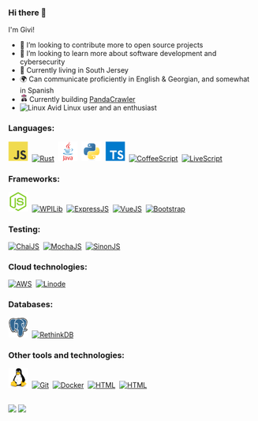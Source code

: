 ### Hi there 👋

I'm Givi!

- 👯 I’m looking to contribute more to open source projects
- 🤔 I’m looking to learn more about software development and cybersecurity
- 🌱 Currently living in South Jersey
- 🌍 Can communicate proficiently in English & Georgian, and somewhat in Spanish
- <a href="https://github.com/givikuna/PandaCrawler"><img src="https://github.com/givikuna/PandaCrawler/blob/main/src/img/pandas/panda3.png" title="PandaCrawler" alt="PandaCrawler" width="15" height="15"/></a> Currently building [PandaCrawler](https://github.com/givikuna/PandaCrawler/)
- <img src="https://1000logos.net/wp-content/uploads/2017/03/LINUX-LOGO.png" title="Linux" alt="Linux" width="15" height="15"/> Avid Linux user and an enthusiast

### Languages:
<p>
  <a href="https://en.wikipedia.org/wiki/JavaScript"><img src="https://github.com/devicons/devicon/blob/master/icons/javascript/javascript-original.svg" title="JavaScript" alt="JavaScript" width="40" height="40"/></a>&nbsp;
   <a href="https://www.rust-lang.org/"><img src="https://static-00.iconduck.com/assets.00/rust-icon-512x512-vx269b2s.png" title="Rust" alt="Rust" width="40" height="40"/></a>&nbsp;
  <a href="https://www.java.com/en/"><img src="https://github.com/devicons/devicon/blob/master/icons/java/java-original-wordmark.svg" title="Java" alt="Java" width="40" height="40"/></a>&nbsp;
  <a href="https://www.python.org/"><img src="https://github.com/devicons/devicon/blob/master/icons/python/python-original.svg" title="Python" alt="Python" width="40" height="40"/></a>&nbsp;
  <a href="https://www.typescriptlang.org/"><img src="https://github.com/devicons/devicon/blob/master/icons/typescript/typescript-original.svg" title="TypeScript" alt="TypeScript" width="40" height="40"/></a>&nbsp;
  <a href="https://coffeescript.org/"><img src="https://seeklogo.com/images/C/coffeescript-logo-3BFDF9D06C-seeklogo.com.png" title="CoffeeScript" alt="CoffeeScript" width="40" height="40"/></a>&nbsp;
  <a href="https://livescript.net/"><img src="https://avatars.githubusercontent.com/u/25471216?s=200&v=4" title="LiveScript" alt="LiveScript" width="40" height="40"/></a>&nbsp;
</p>

### Frameworks:
<p>
  <a href="https://nodejs.org/en"><img src="https://github.com/devicons/devicon/blob/master/icons/nodejs/nodejs-plain.svg" title="NodeJS" alt="NodeJS" width="40" height="40"/></a>&nbsp;
  <a href="https://wpilib.org/"><img src="https://images.squarespace-cdn.com/content/v1/5d4b06a67cd3580001ded283/1565198481601-L50L62A0MO6KS6XHSY3P/WPILibDev.png" title="WPILib" alt="WPILib" width="40" height="40"/></a>&nbsp;
  <a href="https://expressjs.com/"><img src="https://encrypted-tbn0.gstatic.com/images?q=tbn:ANd9GcQ18v7qjb95jfqfBueH0PMFkla_3cPQQORDPL_pkACa7Z1IpqKY-8fkvEv75YiV5cwwRXE&usqp=CAU" title="ExpressJS" alt="ExpressJS" width="40" height="40"/></a>&nbsp;
  <a href="https://vuejs.org/"><img src="https://upload.wikimedia.org/wikipedia/commons/thumb/9/95/Vue.js_Logo_2.svg/1200px-Vue.js_Logo_2.svg.png" title="VueJS" alt="VueJS" width="40" height="40"></a>&nbsp;
  <a href="https://getbootstrap.com/"><img src="https://upload.wikimedia.org/wikipedia/commons/thumb/b/b2/Bootstrap_logo.svg/1200px-Bootstrap_logo.svg.png" title="Bootstrap" alt="Bootstrap" height="40" width="40"></a>&nbsp;
</p>

### Testing:
<p>
  <a href="https://www.chaijs.com/"><img src="https://avatars.githubusercontent.com/u/1515293?s=200&v=4" title="ChaiJS" alt="ChaiJS" width="40" height="40"/></a>&nbsp;
  <a href="https://mochajs.org/"><img src="https://camo.githubusercontent.com/58045a79a69afea4cab1cea6def6d911fba3956cf5fd683addf41c032aa64088/68747470733a2f2f636c6475702e636f6d2f78465646784f696f41552e737667" title="MochaJS" alt="MochaJS" width="40" height="40"/></a>&nbsp;
  <a href="https://sinonjs.org/"><img src="https://sinonjs.org/assets/images/logo.png" title="SinonJS" alt="SinonJS" width="40" height="40"/></a>&nbsp;
</p>

### Cloud technologies:
<p>
  <a href="https://aws.amazon.com/"><img src="https://customcodefactory.com/wp-content/uploads/2019/12/aws-app-icon.jpg" title="AWS" alt="AWS" width="40" height="40"/></a>&nbsp;
  <a href="https://www.linode.com/"><img src="https://static-00.iconduck.com/assets.00/linode-icon-427x512-4l4fs2tu.png" title="Linode" alt="Linode" width="40" height="40"></a>&nbsp;
</p>

### Databases:
<p>
  <a href="https://www.postgresql.org/"><img src="https://github.com/devicons/devicon/blob/master/icons/postgresql/postgresql-original.svg" title="PostgreSQL" alt="PostgreSQL" width="40" height="40"/></a>&nbsp;
  <a href="https://rethinkdb.com/"><img src="https://www.stackhero.io/assets/src/images/servicesLogos/openGraphVersions/rethinkdb.png?e21d717c" title="RethinkDB" alt="RethinkDB" width="40" height="40"></a>&nbsp;
</p>

### Other tools and technologies:
<p>
  <!-- <a href="https://ubuntu.com/"><img src="https://github.com/devicons/devicon/blob/master/icons/ubuntu/ubuntu-plain.svg" title="Ubuntu" alt="Ubuntu" width="40" height="40"/></a>&nbsp;
  <a href="https://www.gitkraken.com/"><img src="https://www.gitkraken.com/wp-content/uploads//2021/06/gitkraken-keif-mono-teal-sq.svg" title="GitKraken" alt="GitKraken" width="40" height="40"/></a>&nbsp; -->
  <!-- <a href="https://code.visualstudio.com/"><img src="https://github.com/devicons/devicon/blob/master/icons/vscode/vscode-original.svg" title="VSCode" alt="VSCode" width="40" height="40"/></a>&nbsp;
  <a href="https://aws.amazon.com/pm/ec2/?trk=36c6da98-7b20-48fa-8225-4784bced9843&sc_channel=ps&ef_id=CjwKCAjwrdmhBhBBEiwA4Hx5g2Uhkxzo3R2edztk5dkALqP5ZgNmIPJGZ280ptUNOsvCO2hDlPsHvRoCrTUQAvD_BwE:G:s&s_kwcid=AL!4422!3!467723097970!e!!g!!ec2!11198711716!118263955828"><img src="https://upload.wikimedia.org/wikipedia/commons/thumb/b/b9/AWS_Simple_Icons_Compute_Amazon_EC2_Instances.svg/1200px-AWS_Simple_Icons_Compute_Amazon_EC2_Instances.svg.png" title="EC2" alt="EC2" width="40" height="40"/></a>&nbsp; -->
  <a href="https://www.linux.org/"><img src="https://github.com/devicons/devicon/blob/master/icons/linux/linux-original.svg" title="Linux" alt="Linux" width="40" height="40"/></a>&nbsp;
  <a href="https://git-scm.com/"><img src="https://git-scm.com/images/logos/downloads/Git-Icon-1788C.png" title="Git" alt="Git" width="40" height="40"/></a>&nbsp;
  <a href="https://www.docker.com/"><img src="https://www.docker.com/wp-content/uploads/2022/03/vertical-logo-monochromatic.png" title="Docker" alt="Docker" width="40" height="40"></a>&nbsp;
  <a href="https://html.spec.whatwg.org/"><img src="https://cdn-icons-png.flaticon.com/512/732/732212.png" title="HTML" alt="HTML" width="40" height="40"></a>&nbsp;
   <a href="https://www.w3.org/TR/CSS/#css"><img src="https://cdn-icons-png.flaticon.com/512/732/732190.png" title="HTML" alt="HTML" width="40" height="40"></a>&nbsp;
</p>

<br>

<img src="https://github-readme-stats.vercel.app/api/top-langs/?username=givikuna&theme=vue&show_icons=true&hide_border=true&layout=compact&langs_count=9&hide=makefile">
<img src="https://github-readme-stats.vercel.app/api?username=givikuna&show_icons=true&theme=vue">

<!--

[![GitHub Streak](https://github-readme-streak-stats.herokuapp.com/?user=givikuna&theme=dark&background=000000)](https://git.io/streak-stats)

![](http://github-profile-summary-cards.vercel.app/api/cards/repos-per-language?username=givikuna&theme=vision_friendly_dark)
![](http://github-profile-summary-cards.vercel.app/api/cards/most-commit-language?username=givikuna&theme=vision_friendly_dark)

![My GitHub Stats](https://github-readme-stats.vercel.app/api/?username=givikuna&count_private=true&theme=highcontrast&showicons=true)

-->

<!--
https://api.githubtrends.io/user/svg/givikuna/langs?time_range=six_months&use_percent=True&group=other&compact=True&theme=dark

-->


<!--
**givikuna/givikuna** is a ✨ _special_ ✨ repository because its `README.md` (this file) appears on your GitHub profile.

Here are some ideas to get you started:

- 🔭 I’m currently working on ...
- 🌱 I’m currently learning ...
- 👯 I’m looking to collaborate on ...
- 🤔 I’m looking for help with ...
- 💬 Ask me about ...
- 📫 How to reach me: ...
- 😄 Pronouns: ...
- ⚡ Fun fact: ...
-->

